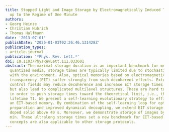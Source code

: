 ```yaml
---
title: Stopped Light and Image Storage by Electromagnetically Induced Transparency
  up to the Regime of One Minute
authors:
- Georg Heinze
- Christian Hubrich
- Thomas Halfmann
date: '2013-07-01'
publishDate: '2025-01-03T02:26:46.131428Z'
publication_types:
- article-journal
publication: '*Phys. Rev. Lett.*'
doi: 10.1103/PhysRevLett.111.033601
abstract: The maximal storage duration is an important benchmark for memories. In
  quantized media, storage times are typically limited due to stochastic interactions
  with the environment. Also, optical memories based on electromagnetically induced
  transparency (EIT) suffer strongly from such decoherent effects. External magnetic
  control fields may reduce decoherence and increase EIT storage times considerably
  but also lead to complicated multilevel structures. These are hard to prepare perfectly
  in order to push storage times toward the theoretical limit, i.e., the population
  lifetime T1. We present a self-learning evolutionary strategy to efficiently drive
  an EIT-based memory. By combination of the self-learning loop for optimized optical
  preparation and improved dynamical decoupling, we extend EIT storage times in a
  doped solid above 40 s. Moreover, we demonstrate storage of images by EIT for 1
  min. These ultralong storage times set a new benchmark for EIT-based memories. The
  concepts are also applicable to other storage protocols.
---
```

